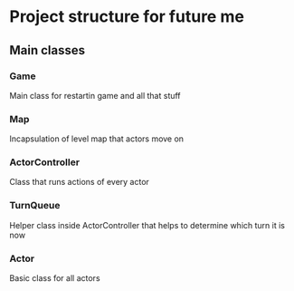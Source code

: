 # Project structure for future me
## Main classes
### Game
Main class for restartin game and all that stuff
### Map
Incapsulation of level map that actors move on
### ActorController
Class that runs actions of every actor
### TurnQueue
Helper class inside ActorController that helps to determine which turn it is now
### Actor
Basic class for all actors
